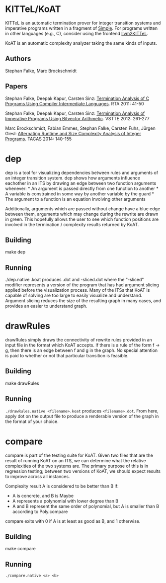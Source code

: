 # KITTeL/KoAT

KITTeL is an automatic termination prover for integer transition
systems and imperative programs written in a fragment of
[Simple](http://pop-art.inrialpes.fr/people/bjeannet/bjeannet-forge/interproc/manual_syntax.html).
For programs written in other languages (e.g., C), consider using the
frontend [llvm2KITTeL](https://github.com/s-falke/llvm2kittel).

KoAT is an automatic complexity analyzer taking the same kinds of inputs.

## Authors

Stephan Falke, Marc Brockschmidt

## Papers

Stephan Falke, Deepak Kapur, Carsten Sinz:
[Termination Analysis of C Programs Using Compiler Intermediate Languages](http://dx.doi.org/10.4230/LIPIcs.RTA.2011.41).
RTA 2011: 41-50

Stephan Falke, Deepak Kapur, Carsten Sinz:
[Termination Analysis of Imperative Programs Using Bitvector Arithmetic](http://dx.doi.org/10.1007/978-3-642-27705-4_21).
VSTTE 2012: 261-277

Marc Brockschmidt, Fabian Emmes, Stephan Falke, Carsten Fuhs, J&uuml;rgen Giesl:
[Alternating Runtime and Size Complexity Analysis of Integer Programs](http://dx.doi.org/10.1007/978-3-642-54862-8_10).
TACAS 2014: 140-155

# dep
dep is a tool for visualizing dependencies between rules and arguments of an integer transition system.
dep shows how arguments influence eachother in an ITS by drawing an edge between two function arguments
whenever:
        * An argument is passed directly from one function to another
        * A variable is constrained in some way by another variable by the guard
        * The argument to a function is an equation involving other arguments

Additionally, arguments which are passed without change have a blue edge between
them, arguments which may change during the rewrite are drawn in green. This hopefully allows
the user to see which function positions are involved in the termination / complexity results
returned by KoAT.

## Building
   make dep

## Running
   ./dep.native <filename>.koat produces <filename>.dot and
<filename>-sliced.dot where the "-sliced" modifier represents a version of the
program that has had argument slicing applied before the visualization process.
Many of the ITSs that KoAT is capable of solving are too large to easily
visualize and understand.  Argument slicing reduces the size of the resulting
graph in many cases, and provides an easier to understand graph.

# drawRules
drawRules simply draws the connectivity of rewrite rules provided in an input
file in the format which KoAT accepts.  If there is a rule of the form f -> g,
then there is an edge between f and g in the graph.  No special attention is
paid to whether or not that particular transition is feasible.

## Building
   make drawRules

## Running
   ```./drawRules.native <filename>.koat``` produces ```<filename>.dot```.
   From here, apply dot on the output file to produce a renderable version of the graph
   in the format of your choice.

# compare

compare is part of the testing suite for KoAT.  Given two files that are the
result of running KoAT on an ITS, we can determine what the relative
complexities of the two systems are.  The primary purpose of this is in regression testing;
between two versions of KoAT, we should expect results to improve across all instances.

Complexity result A is considered to be better than B if:

* A is concrete, and B is Maybe
* A represents a polynomial with lower degree than B
* A and B represent the same order of polynomial, but A is smaller than B according to Poly.compare

compare exits with 0 if A is at least as good as B, and 1 otherwise.

## Building
   make compare

## Running
   ```./compare.native <a> <b>```
